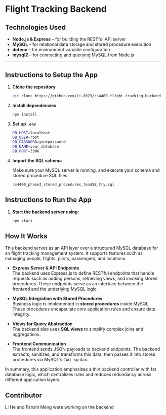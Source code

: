 # Flight Tracking Backend

## Technologies Used

- **Node.js & Express** – for building the RESTful API server
- **MySQL** – for relational data storage and stored procedure execution
- **dotenv** – for environment variable configuration
- **mysql2** – for connecting and querying MySQL from Node.js

---

## Instructions to Setup the App

1. **Clone the repository**

   ```bash
   git clone https://github.com/Li-8023/cs4400-flight-tracking-backend.git
   ```
2. **Install dependencies**
    ```bash
    npm install
    ```
3. **Set up ```.env```**
    ```bash
    DB_HOST=localhost
    DB_USER=root
    DB_PASSWORD=yourpassword
    DB_NAME=your_database
    DB_PORT=3306
    ```
4. **Import the SQL schema**

    Make sure your MySQL server is running, and execute your schema and stored procedure SQL files:

    ```bash
    cs4400_phase3_stored_procedures_team58_try.sql
    ```

## Instructions to Run the App
1. **Start the backend server using:**

    ```bash
    npm start
    ```
## How It Works

This backend serves as an API layer over a structured MySQL database for an flight tracking management system. It supports features such as managing people, flights, pilots, passengers, and locations.

- **Express Server & API Endpoints**  
  The backend uses Express.js to define RESTful endpoints that handle requests such as adding persons, retrieving views, and invoking stored procedures. These endpoints serve as an interface between the frontend and the underlying MySQL logic.

- **MySQL Integration with Stored Procedures**  
  Business logic is implemented in **stored procedures** inside MySQL. These procedures encapsulate core application rules and ensure data integrity.

- **Views for Query Abstraction**  
  The backend also uses **SQL views** to simplify complex joins and aggregations. 

- **Frontend Communication**  
  The frontend sends JSON payloads to backend endpoints. The backend extracts, sanitizes, and transforms this data, then passes it into stored procedures via MySQL's `CALL` syntax.

In summary, this application emphasizes a thin backend controller with fat database logic, which centralizes rules and reduces redundancy across different application layers.

## Contributor
Li He and Fanshi Meng were working on the backend
